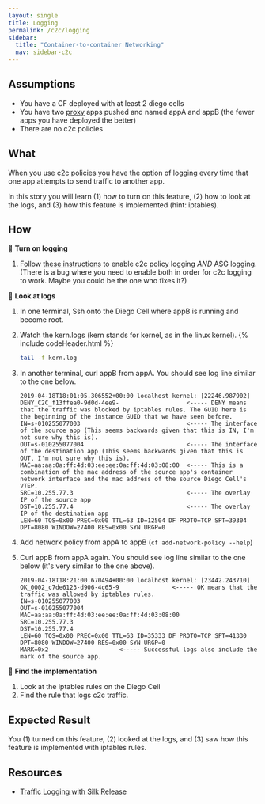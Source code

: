```yaml
---
layout: single
title: Logging
permalink: /c2c/logging
sidebar:
  title: "Container-to-container Networking"
  nav: sidebar-c2c
---
```


## Assumptions
- You have a CF deployed with at least 2 diego cells
- You have two
  [proxy](https://github.com/cloudfoundry/cf-networking-release/tree/develop/src/example-apps/proxy)
  apps pushed and named appA and appB (the fewer apps you have deployed the
  better)
- There are no c2c policies

## What

When you use c2c policies you have the option of logging every time that one
app attempts to send traffic to another app.

In this story you will learn (1) how to turn on this feature, (2) how to look
at the logs, and (3) how this feature is implemented (hint: iptables).

## How

🤔 **Turn on logging**
1. Follow [these
   instructions](https://github.com/cloudfoundry/silk-release/blob/77ecbb775780d74c5a8b6e87c5554dab375a9235/docs/traffic_logging.md#traffic-logging)
   to enable c2c policy logging _AND_ ASG logging. (There is a bug where you
   need to enable both in order for c2c logging to work. Maybe you could be the
   one who fixes it?)

📝 **Look at logs**
1. In one terminal, Ssh onto the Diego Cell where appB is running and become
   root.
1. Watch the kern.logs (kern stands for kernel, as in the linux kernel).
   {% include codeHeader.html %}
   ```bash
   tail -f kern.log
   ```
1. In another terminal, curl appB from appA. You should see log line similar to the one below.
   ```
   2019-04-18T18:01:05.306552+00:00 localhost kernel: [22246.987902]
   DENY_C2C_f13ffea0-9d0d-4ee9-                   <----- DENY means that the traffic was blocked by iptables rules. The GUID here is the beginning of the instance GUID that we have seen before.
   IN=s-010255077003                              <----- The interface of the source app (This seems backwards given that this is IN, I'm not sure why this is).
   OUT=s-010255077004                             <----- The interface of the destination app (This seems backwards given that this is OUT, I'm not sure why this is).
   MAC=aa:aa:0a:ff:4d:03:ee:ee:0a:ff:4d:03:08:00  <----- This is a combination of the mac address of the source app's container network interface and the mac address of the source Diego Cell's VTEP.
   SRC=10.255.77.3                                <----- The overlay IP of the source app
   DST=10.255.77.4                                <----- The overlay IP of the destination app
   LEN=60 TOS=0x00 PREC=0x00 TTL=63 ID=12504 DF PROTO=TCP SPT=39304 DPT=8080 WINDOW=27400 RES=0x00 SYN URGP=0
   ```

1. Add network policy from appA to appB (`cf add-network-policy --help`)
1. Curl appB from appA again. You should see log line similar to the one below (it's very similar to the one above).
   ```
   2019-04-18T18:21:00.670494+00:00 localhost kernel: [23442.243710]
   OK_0002_c7de6123-d906-4c65-9               <----- OK means that the traffic was allowed by iptables rules.
   IN=s-010255077003
   OUT=s-010255077004
   MAC=aa:aa:0a:ff:4d:03:ee:ee:0a:ff:4d:03:08:00
   SRC=10.255.77.3
   DST=10.255.77.4
   LEN=60 TOS=0x00 PREC=0x00 TTL=63 ID=35333 DF PROTO=TCP SPT=41330 DPT=8080 WINDOW=27400 RES=0x00 SYN URGP=0
   MARK=0x2                    <----- Successful logs also include the mark of the source app.
   ```

🤔 **Find the implementation**
1. Look at the iptables rules on the Diego Cell
1. Find the rule that logs c2c traffic.

## Expected Result

You (1) turned on this feature, (2) looked at the logs, and (3) saw how this
feature is implemented with iptables rules.

## Resources
* [Traffic Logging with Silk Release](https://github.com/cloudfoundry/silk-release/blob/77ecbb775780d74c5a8b6e87c5554dab375a9235/docs/traffic_logging.md#traffic-logging)
